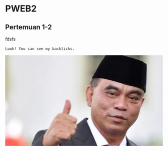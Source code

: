 # PWEB2

## Pertemuan 1-2

fdsfs

```
Look! You can see my backticks.
```

<img src='img/image.png'>
